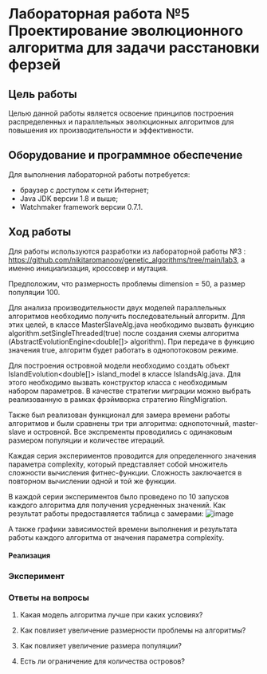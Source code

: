 # Лабораторная работа №5 Проектирование эволюционного алгоритма для задачи расстановки ферзей

## Цель работы
Целью данной работы является освоение принципов построения распределенных и параллельных эволюционных алгоритмов для повышения их производительности и эффективности.
## Оборудование и программное обеспечение
Для выполнения лабораторной работы потребуется:
* браузер с доступом к сети Интернет;
* Java JDK версии 1.8 и выше;
* Watchmaker framework версии 0.7.1.
## Ход работы

Для работы используются разработки из лабораторной работы №3 : https://github.com/nikitaromanoov/genetic_algorithms/tree/main/lab3, а именно инициализация, кроссовер и мутация.

Предположим, что размерность проблемы dimension = 50, а размер популяции 100.

Для анализа производительности двух моделей
параллельных алгоритмов необходимо получить последовательный алгоритм.
Для этих целей, в классе MasterSlaveAlg.java необходимо вызвать функцию
algorithm.setSingleThreaded(true) после создания схемы алгоритма
(AbstractEvolutionEngine<double[]> algorithm). При передаче в функцию
значения true, алгоритм будет работать в однопотоковом режиме.


Для построения островной модели необходимо
создать объект IslandEvolution<double[]> island_model в классе IslandsAlg.java.
Для этого необходимо вызвать конструктор класса с необходимым набором
параметров. В качестве стратегии миграции можно выбрать реализованную в
рамках фрэймворка стратегию RingMigration.

Также был реализован функционал для замера времени работы алгоритмов и были сравнены три три алгоритма: однопоточный, master-slave и островной. Все экспременты проводились с одинаковым размером популяции и количестве итераций. 

Каждая серия экспериментов проводится для определенного значения
параметра complexity, который представляет собой
множитель сложности вычисления фитнес-функции. Сложность заключается в
повторном вычислении одной и той же функции.

В каждой серии экспериментов было проведено
по 10 запусков каждого алгоритма для получения усредненных значений.
Как результат работы предоставляется таблица с замерами:
![image](https://user-images.githubusercontent.com/91135334/228211781-edcb761b-5cb9-4c97-81a6-5ad8b0f68311.png)


А также графики зависимостей времени выполнения и результата работы каждого алгоритма от значения параметра complexity.

#### Реализация


### Эксперимент









### Ответы на вопросы


1. Какая модель алгоритма лучше при каких условиях?

2. Как повлияет увеличение размерности проблемы на алгоритмы?

3. Как повлияет увеличение размера популяции?

4. Есть ли ограничение для количества островов?







